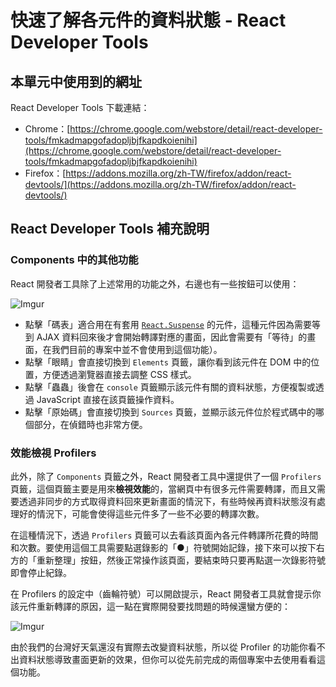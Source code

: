 # 快速了解各元件的資料狀態 - React Developer Tools

## 本單元中使用到的網址

React Developer Tools 下載連結：

- Chrome：[https://chrome.google.com/webstore/detail/react-developer-tools/fmkadmapgofadopljbjfkapdkoienihi](https://chrome.google.com/webstore/detail/react-developer-tools/fmkadmapgofadopljbjfkapdkoienihi)
- Firefox：[https://addons.mozilla.org/zh-TW/firefox/addon/react-devtools/](https://addons.mozilla.org/zh-TW/firefox/addon/react-devtools/)

## React Developer Tools 補充說明

### Components 中的其他功能

React 開發者工具除了上述常用的功能之外，右邊也有一些按鈕可以使用：

![Imgur](https://i.imgur.com/XuFDInU.png)

- 點擊「碼表」適合用在有套用 [`React.Suspense`](https://reactjs.org/docs/react-api.html#reactsuspense) 的元件，這種元件因為需要等到 AJAX 資料回來後才會開始轉譯對應的畫面，因此會需要有「等待」的畫面，在我們目前的專案中並不會使用到這個功能）。
- 點擊「眼睛」會直接切換到 `Elements` 頁籤，讓你看到該元件在 DOM 中的位置，方便透過瀏覽器直接去調整 CSS 樣式。
- 點擊「蟲蟲」後會在 `console` 頁籤顯示該元件有關的資料狀態，方便複製或透過 JavaScript 直接在該頁籤操作資料。
- 點擊「原始碼」會直接切換到 `Sources` 頁籤，並顯示該元件位於程式碼中的哪個部分，在偵錯時也非常方便。

### 效能檢視 Profilers

此外，除了 `Components` 頁籤之外，React 開發者工具中還提供了一個 `Profilers` 頁籤，這個頁籤主要是用來**檢視效能**的，當網頁中有很多元件需要轉譯，而且又需要透過非同步的方式取得資料回來更新畫面的情況下，有些時候再資料狀態沒有處理好的情況下，可能會使得這些元件多了一些不必要的轉譯次數。

在這種情況下，透過 `Profilers` 頁籤可以去看該頁面內各元件轉譯所花費的時間和次數。要使用這個工具需要點選錄影的「●」符號開始記錄，接下來可以按下右方的「重新整理」按鈕，然後正常操作該頁面，要結束時只要再點選一次錄影符號即會停止紀錄。

在 Profilers 的設定中（齒輪符號）可以開啟提示，React 開發者工具就會提示你該元件重新轉譯的原因，這一點在實際開發要找問題的時候還蠻方便的：

![Imgur](https://i.imgur.com/3W6Thct.png)

由於我們的台灣好天氣還沒有實際去改變資料狀態，所以從 Profiler 的功能你看不出資料狀態導致畫面更新的效果，但你可以從先前完成的兩個專案中去使用看看這個功能。
